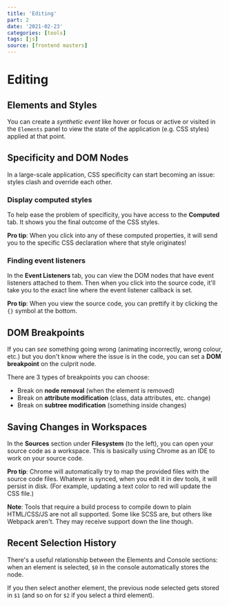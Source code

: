 ```yaml
---
title: 'Editing'
part: 2
date: '2021-02-23'
categories: [tools]
tags: [js]
source: [frontend masters]
---
```


# Editing

## Elements and Styles

You can create a _synthetic event_ like hover or focus or active or visited in the `Elements` panel to view the state of the application (e.g. CSS styles) applied at that point.

## Specificity and DOM Nodes

In a large-scale application, CSS specificity can start becoming an issue: styles clash and override each other.

### Display computed styles

To help ease the problem of specificity, you have access to the **Computed** tab. It shows you the final outcome of the CSS styles.

**Pro tip**: When you click into any of these computed properties, it will send you to the specific CSS declaration where that style originates!

### Finding event listeners

In the **Event Listeners** tab, you can view the DOM nodes that have event listeners attached to them. Then when you click into the source code, it'll take you to the exact line where the event listener callback is set.

**Pro tip**: When you view the source code, you can prettify it by clicking the `{}` symbol at the bottom.

## DOM Breakpoints

If you can _see_ something going wrong (animating incorrectly, wrong colour, etc.) but you don't know where the issue is in the code, you can set a **DOM breakpoint** on the culprit node.

There are 3 types of breakpoints you can choose:

- Break on **node removal** (when the element is removed)
- Break on **attribute modification** (class, data attributes, etc. change)
- Break on **subtree modification** (something inside changes)

## Saving Changes in Workspaces

In the **Sources** section under **Filesystem** (to the left), you can open your source code as a workspace. This is basically using Chrome as an IDE to work on your source code.

**Pro tip**: Chrome will automatically try to map the provided files with the source code files. Whatever is synced, when you edit it in dev tools, it will persist in disk. (For example, updating a text color to red will update the CSS file.)

**Note**: Tools that require a build process to compile down to plain HTML/CSS/JS are not all supported. Some like SCSS are, but others like Webpack aren't. They may receive support down the line though.

## Recent Selection History

There's a useful relationship between the Elements and Console sections: when an element is selected, `$0` in the console automatically stores the node.

If you then select another element, the previous node selected gets stored in `$1` (and so on for `$2` if you select a third element).
